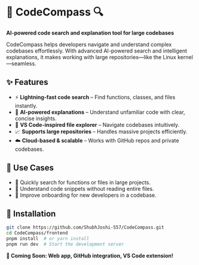 # 🚀 CodeCompass 🔍  
**AI-powered code search and explanation tool for large codebases**  

CodeCompass helps developers navigate and understand complex codebases effortlessly. With advanced AI-powered search and intelligent explanations, it makes working with large repositories—like the Linux kernel—seamless.  

## ✨ Features  
- ⚡ **Lightning-fast code search** – Find functions, classes, and files instantly.  
- 🧠 **AI-powered explanations** – Understand unfamiliar code with clear, concise insights.  
- 📂 **VS Code-inspired file explorer** – Navigate codebases intuitively.  
- 📈 **Supports large repositories** – Handles massive projects efficiently.  
- ☁️ **Cloud-based & scalable** – Works with GitHub repos and private codebases.  

## 🎯 Use Cases  
- 🔹 Quickly search for functions or files in large projects.  
- 🔹 Understand code snippets without reading entire files.  
- 🔹 Improve onboarding for new developers in a codebase.  

## 🚀 Installation  
```bash
git clone https://github.com/ShubhJoshi-557/CodeCompass.git
cd CodeCompass/frontend
pnpm install  # or yarn install
pnpm run dev  # Start the development server
```
**🔗 Coming Soon: Web app, GitHub integration, VS Code extension!**
